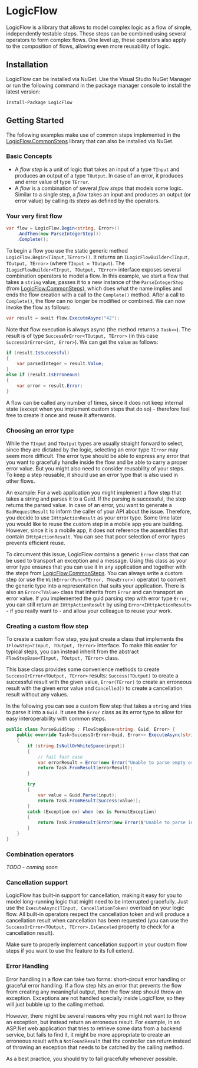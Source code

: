 # LogicFlow

LogicFlow is a library that allows to model complex logic as a flow of simple, independently testable steps. These steps can be combined using several operators to form complex flows. One level up, these operators also apply to the composition of flows, allowing even more reusability of logic.

## Installation

LogicFlow can be installed via NuGet. Use the Visual Studio NuGet Manager or run the following command in the package manager console to install the latest version:

```
Install-Package LogicFlow
```

## Getting Started

The following examples make use of common steps implemented in the [LogicFlow.CommonSteps](https://github.com/TimVinkemeier/LogicFlow/tree/master/LogicFlow.CommonSteps) library that can also be installed via NuGet.

### Basic Concepts

- A _flow step_ is a unit of logic that takes an input of a type `TInput` and produces an output of a type `TOutput`. In case of an error, it produces and error value of type `TError`.
- A _flow_ is a combination of several _flow steps_ that models some logic. Similar to a single step, a _flow_ takes an input and produces an output (or error value) by calling its _steps_ as defined by the operators.

### Your very first flow

```csharp
var flow = LogicFlow.Begin<string, Error>()
    .AndThen(new ParseIntegerStep())
    .Complete();
```

To begin a flow you use the static generic method `LogicFlow.Begin<TInput,TError>()`. It returns an `ILogicFlowBuilder<TInput, TOutput, TError>` (where `TInput = TOutput`). The `ILogicFlowBuilder<TInput, TOutput, TError>` interface exposes several combination operators to model a flow. In this example, we start a flow that takes a `string` value, passes it to a new instance of the `ParseIntegerStep` (from [LogicFlow.CommonSteps](https://github.com/TimVinkemeier/LogicFlow/tree/master/LogicFlow.CommonSteps)), which does what the name implies and ends the flow creation with a call to the `Complete()` method. After a call to `Complete()`, the flow can no longer be modified or combined. We can now invoke the flow as follows:

```csharp
var result = await flow.ExecuteAsync("42");
```

Note that flow execution is always async (the method returns a `Task<>`). The result is of type `SuccessOrError<TOutput, TError>` (in this case `SuccessOrError<int, Error>`). We can get the value as follows:

```csharp
if (result.IsSuccessful)
{
    var parsedInteger = result.Value;
}
else if (result.IsErroneous)
{
    var error = result.Error;
}
```

A flow can be called any number of times, since it does not keep internal state (except when you implement custom steps that do so) - therefore feel free to create it once and reuse it afterwards.

### Choosing an error type

While the `TInput` and `TOutput` types are usually straight forward to select, since they are dictated by the logic, selecting an error type `TError` may seem more difficult. The error type should be able to express any error that you want to gracefully handle inside the flow and be able to carry a proper error value. But you might also need to consider reusability of your steps. To keep a step reusable, it should use an error type that is also used in other flows.

An example: For a web application you might implement a flow step that takes a string and parses it to a Guid. If the parsing is successful, the step returns the parsed value. In case of an error, you want to generate a `BadRequestResult` to inform the caller of your API about the issue. Therefore, you decide to use `IHttpActionResult` as your error type.
Some time later you would like to reuse the custom step in a mobile app you are building. However, since it is a mobile app, it does not reference the assemblies that contain `IHttpActionResult`. You can see that poor selection of error types prevents efficient reuse.

To circumvent this issue, LogicFlow contains a generic `Error` class that can be used to transport an exception and a message. Using this class as your error type ensures that you can use it in any application and together with the steps from [LogicFlow.CommonSteps](https://github.com/TimVinkemeier/LogicFlow/tree/master/LogicFlow.CommonSteps). You can always write a custom step (or use the `WithError(Func<TError, TNewError>)` operator) to convert the generic type into a representation that suits your application. There is also an `Error<TValue>` class that inherits from `Error` and can transport an error value. If you implemented the guid parsing step with error type `Error`, you can still return an `IHttpActionResult` by using `Error<IHttpActionResult>` - if you really want to - and allow your colleague to reuse your work.

### Creating a custom flow step

To create a custom flow step, you just create a class that implements the `IFlowStep<TInput, TOutput, TError>` interface. To make this easier for typical steps, you can instead inherit from the abstract `FlowStepBase<TInput, TOutput, TError>` class.

This base class provides some convenience methods to create `SuccessOrError<TOutput, TError>` results: `Success(TOutput)` to create a successful result with the given value, `Error(TError)` to create an erroneous result with the given error value and `Cancelled()` to create a cancellation result without any values.

In the following you can see a custom flow step that takes a `string` and tries to parse it into a `Guid`. It uses the `Error` class as its error type to allow for easy interoperability with common steps.

```csharp
public class ParseGuidStep : FlowStepBase<string, Guid, Error> {
    public override Task<SuccessOrError<Guid, Error>> ExecuteAsync(string input, CancellationToken cancellationToken)
    {
        if (string.IsNullOrWhiteSpace(input))
        {
            // fail fast case
            var errorResult = Error(new Error("Unable to parse empty or null input to Guid."))
            return Task.FromResult(errorResult);
        }

        try
        {
            var value = Guid.Parse(input);
            return Task.FromResult(Success(value));
        }
        catch (Exception ex) when (ex is FormatException)
        {
            return Task.FromResult(Error(new Error($"Unable to parse input '{input}' to Guid.", ex)));
        }
    }
}
```

### Combination operators

*TODO - coming soon*

### Cancellation support

LogicFlow has built-in support for cancellation, making it easy for you to model long-running logic that might need to be interrupted gracefully. Just use the `ExecuteAsync(TInput, CancellationToken)` overload on your logic flow. All built-in operators respect the cancellation token and will produce a cancellation result when cancellation has been requested (you can use the `SuccessOrError<TOutput, TError>.IsCanceled` property to check for a cancellation result).

Make sure to properly implement cancellation support in your custom flow steps if you want to use the feature to its full extend.

### Error Handling

Error handling in a flow can take two forms: short-circuit error handling or graceful error handling.
If a flow step hits an error that prevents the flow from creating any meaningful output, then the flow step should throw an exception. Exceptions are not handled specially inside LogicFlow, so they will just bubble up to the calling method.

However, there might be several reasons why you might not want to throw an exception, but instead return an erroneous result. For example, in an ASP.Net web application that tries to retrieve some data from a backend service, but fails to find it, it might be more appropriate to create an erroneous result with a `NotFoundResult` that the controller can return instead of throwing an exception that needs to be catched by the calling method.

As a best practice, you should try to fail gracefully whenever possible.